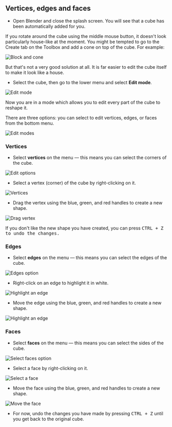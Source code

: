 ## Vertices, edges and faces

+ Open Blender and close the splash screen. You will see that a cube has been automatically added for you.

If you rotate around the cube using the middle mouse button, it doesn't look particularly house-like at the moment. You might be tempted to go to the Create tab on the Toolbox and add a cone on top of the cube. For example:

![Block and cone](images/blender-block-and-cone.png)

But that's not a very good solution at all. It is far easier to edit the cube itself to make it look like a house.

+ Select the cube, then go to the lower menu and select **Edit mode**.

![Edit mode](images/edit-mode.png)

Now you are in a mode which allows you to edit every part of the cube to reshape it.

There are three options: you can select to edit vertices, edges, or faces from the bottom menu.

![Edit modes](images/edit-modes.png)

### Vertices

+ Select **vertices** on the menu — this means you can select the corners of the cube.

![Edit options](images/blender-vertex-tool.png)

+ Select a vertex (corner) of the cube by right-clicking on it.

![Vertices](images/blender-select-vertex.png)

+ Drag the vertex using the blue, green, and red handles to create a new shape.

![Drag vertex](images/blender-drag-vertex.png)

If you don't like the new shape you have created, you can press <kbd>CTRL + Z<kbd> to undo the changes.

### Edges

+ Select **edges** on the menu — this means you can select the edges of the cube.

![Edges option](images/blender-edge-tool.png)

+ Right-click on an edge to highlight it in white.

![Highlight an edge](images/blender-select-edge.png)

+ Move the edge using the blue, green, and red handles to create a new shape.

![Highlight an edge](images/blender-drag-edge.png)

### Faces

+ Select **faces** on the menu — this means you can select the sides of the cube.

![Select faces option](images/blender-face-tool.png)

+ Select a face by right-clicking on it.

![Select a face](images/blender-select-face.png)

+ Move the face using the blue, green, and red handles to create a new shape.

![Move the face](images/blender-drag-face.png)

+ For now, undo the changes you have made by pressing <kbd>CTRL + Z</kbd> until you get back to the original cube.
